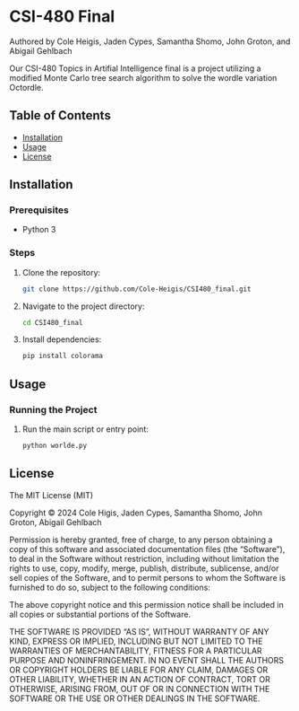 # CSI-480 Final
Authored by Cole Heigis, Jaden Cypes, Samantha Shomo, John Groton, and Abigail Gehlbach

Our CSI-480 Topics in Artifial Intelligence final is a project utilizing a modified Monte Carlo tree search algorithm to solve the wordle variation Octordle.

## Table of Contents

- [Installation](#installation)
- [Usage](#usage)
- [License](#license)

## Installation

### Prerequisites
- Python 3

### Steps
1. Clone the repository:
    ```bash
    git clone https://github.com/Cole-Heigis/CSI480_final.git
    ```
2. Navigate to the project directory:
    ```bash
    cd CSI480_final
    ```
3. Install dependencies:
    ```bash
    pip install colorama


## Usage

### Running the Project
1. Run the main script or entry point:
    ```bash
    python worlde.py
    ```
## License

The MIT License (MIT)

Copyright © 2024 Cole Higis, Jaden Cypes, Samantha Shomo, John Groton, Abigail Gehlbach

Permission is hereby granted, free of charge, to any person obtaining a copy of this software and associated documentation files (the “Software”), to deal in the Software without restriction, including without limitation the rights to use, copy, modify, merge, publish, distribute, sublicense, and/or sell copies of the Software, and to permit persons to whom the Software is furnished to do so, subject to the following conditions:

The above copyright notice and this permission notice shall be included in all copies or substantial portions of the Software.

THE SOFTWARE IS PROVIDED “AS IS”, WITHOUT WARRANTY OF ANY KIND, EXPRESS OR IMPLIED, INCLUDING BUT NOT LIMITED TO THE WARRANTIES OF MERCHANTABILITY, FITNESS FOR A PARTICULAR PURPOSE AND NONINFRINGEMENT. IN NO EVENT SHALL THE AUTHORS OR COPYRIGHT HOLDERS BE LIABLE FOR ANY CLAIM, DAMAGES OR OTHER LIABILITY, WHETHER IN AN ACTION OF CONTRACT, TORT OR OTHERWISE, ARISING FROM, OUT OF OR IN CONNECTION WITH THE SOFTWARE OR THE USE OR OTHER DEALINGS IN THE SOFTWARE.


